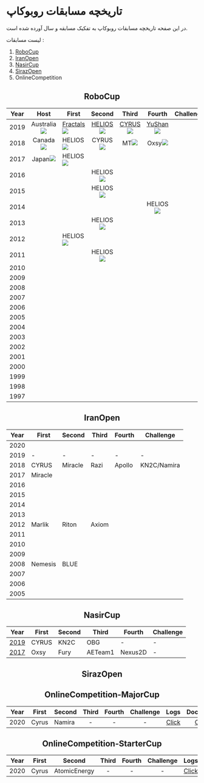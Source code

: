 # تاریخچه مسابقات روبوکاپ

در این صفحه تاریخچه مسابقات روبوکاپ به تفکیک مسابقه و سال آورده شده است.

لیست مسابقات :

1. [RoboCup](https://www.robocup.org/)
2. [IranOpen](http://iranopen2020.ir/)
3. [NasirCup](http://nasircup.kn2c.ir)
4. [SirazOpen](https://t.me/s/shirazopen)
5. OnlineCompetition

<h2 style="text-align:center">RoboCup</h2>

| Year |                             Host                             | First                                                        |                            Second                            |                            Third                             |                            Fourth                            | Challenge |
| :--: | :----------------------------------------------------------: | ------------------------------------------------------------ | :----------------------------------------------------------: | :----------------------------------------------------------: | :----------------------------------------------------------: | :-------: |
| 2019 | Australia![](https://upload.wikimedia.org/wikipedia/commons/thumb/8/88/Flag_of_Australia_%28converted%29.svg/23px-Flag_of_Australia_%28converted%29.svg.png) | [Fractals](http://archive.robocup.info/Soccer/Simulation/2D/TDPs/RoboCup/2019/Fractals_SS2D_RC2019_TDP.pdf)![](https://upload.wikimedia.org/wikipedia/commons/thumb/8/88/Flag_of_Australia_%28converted%29.svg/23px-Flag_of_Australia_%28converted%29.svg.png) | [HELIOS](http://archive.robocup.info/Soccer/Simulation/2D/TDPs/RoboCup/2019/HELIOS_SS2D_RC2019_TDP.pdf)![](https://upload.wikimedia.org/wikipedia/en/thumb/9/9e/Flag_of_Japan.svg/30px-Flag_of_Japan.svg.png) | [CYRUS](http://archive.robocup.info/Soccer/Simulation/2D/TDPs/RoboCup/2019/CYRUS_SS2D_RC2019_TDP.pdf)![](https://upload.wikimedia.org/wikipedia/commons/thumb/c/ca/Flag_of_Iran.svg/30px-Flag_of_Iran.svg.png) | [YuShan](http://archive.robocup.info/Soccer/Simulation/2D/TDPs/RoboCup/2019/YuShan_SS2D_RC2019_TDP.pdf)![](https://upload.wikimedia.org/wikipedia/commons/thumb/f/fa/Flag_of_the_People%27s_Republic_of_China.svg/30px-Flag_of_the_People%27s_Republic_of_China.svg.png) |           |
| 2018 | Canada![](https://upload.wikimedia.org/wikipedia/commons/thumb/d/d9/Flag_of_Canada_%28Pantone%29.svg/30px-Flag_of_Canada_%28Pantone%29.svg.png) | HELIOS![](https://upload.wikimedia.org/wikipedia/en/thumb/9/9e/Flag_of_Japan.svg/30px-Flag_of_Japan.svg.png) | CYRUS![](https://upload.wikimedia.org/wikipedia/commons/thumb/c/ca/Flag_of_Iran.svg/30px-Flag_of_Iran.svg.png) | MT![](https://upload.wikimedia.org/wikipedia/commons/thumb/f/fa/Flag_of_the_People%27s_Republic_of_China.svg/30px-Flag_of_the_People%27s_Republic_of_China.svg.png) | Oxsy![](https://upload.wikimedia.org/wikipedia/commons/thumb/7/73/Flag_of_Romania.svg/30px-Flag_of_Romania.svg.png) |           |
| 2017 | Japan![](https://upload.wikimedia.org/wikipedia/en/thumb/9/9e/Flag_of_Japan.svg/30px-Flag_of_Japan.svg.png) | HELIOS![](https://upload.wikimedia.org/wikipedia/en/thumb/9/9e/Flag_of_Japan.svg/30px-Flag_of_Japan.svg.png) |                                                              |                                                              |                                                              |           |
| 2016 |                                                              |                                                              | HELIOS![](https://upload.wikimedia.org/wikipedia/en/thumb/9/9e/Flag_of_Japan.svg/30px-Flag_of_Japan.svg.png) |                                                              |                                                              |           |
| 2015 |                                                              |                                                              | HELIOS![](https://upload.wikimedia.org/wikipedia/en/thumb/9/9e/Flag_of_Japan.svg/30px-Flag_of_Japan.svg.png) |                                                              |                                                              |           |
| 2014 |                                                              |                                                              |                                                              |                                                              | HELIOS![](https://upload.wikimedia.org/wikipedia/en/thumb/9/9e/Flag_of_Japan.svg/30px-Flag_of_Japan.svg.png) |           |
| 2013 |                                                              |                                                              | HELIOS![](https://upload.wikimedia.org/wikipedia/en/thumb/9/9e/Flag_of_Japan.svg/30px-Flag_of_Japan.svg.png) |                                                              |                                                              |           |
| 2012 |                                                              | HELIOS![](https://upload.wikimedia.org/wikipedia/en/thumb/9/9e/Flag_of_Japan.svg/30px-Flag_of_Japan.svg.png) |                                                              |                                                              |                                                              |           |
| 2011 |                                                              |                                                              | HELIOS![](https://upload.wikimedia.org/wikipedia/en/thumb/9/9e/Flag_of_Japan.svg/30px-Flag_of_Japan.svg.png) |                                                              |                                                              |           |
| 2010 |                                                              |                                                              |                                                              |                                                              |                                                              |           |
| 2009 |                                                              |                                                              |                                                              |                                                              |                                                              |           |
| 2008 |                                                              |                                                              |                                                              |                                                              |                                                              |           |
| 2007 |                                                              |                                                              |                                                              |                                                              |                                                              |           |
| 2006 |                                                              |                                                              |                                                              |                                                              |                                                              |           |
| 2005 |                                                              |                                                              |                                                              |                                                              |                                                              |           |
| 2004 |                                                              |                                                              |                                                              |                                                              |                                                              |           |
| 2003 |                                                              |                                                              |                                                              |                                                              |                                                              |           |
| 2002 |                                                              |                                                              |                                                              |                                                              |                                                              |           |
| 2001 |                                                              |                                                              |                                                              |                                                              |                                                              |           |
| 2000 |                                                              |                                                              |                                                              |                                                              |                                                              |           |
| 1999 |                                                              |                                                              |                                                              |                                                              |                                                              |           |
| 1998 |                                                              |                                                              |                                                              |                                                              |                                                              |           |
| 1997 |                                                              |                                                              |                                                              |                                                              |                                                              |           |

<h2 style="text-align:center">IranOpen</h2>

| Year | First   | Second  | Third | Fourth | Challenge   |
| ---- | ------- | ------- | ----- | ------ | ----------- |
| 2020 |         |         |       |        |             |
| 2019 | -       | -       | -     | -      | -           |
| 2018 | CYRUS   | Miracle | Razi  | Apollo | KN2C/Namira |
| 2017 | Miracle |         |       |        |             |
| 2016 |         |         |       |        |             |
| 2015 |         |         |       |        |             |
| 2014 |         |         |       |        |             |
| 2013 |         |         |       |        |             |
| 2012 | Marlik  | Riton   |Axiom  |        |             |
| 2011 |         |         |       |        |             |
| 2010 |         |         |       |        |             |
| 2009 |         |         |       |        |             |
| 2008 | Nemesis | BLUE    |       |        |             |
| 2007 |         |         |       |        |             |
| 2006 |         |         |       |        |             |
| 2005 |         |         |       |        |             |


<h2 style="text-align:center">NasirCup</h2>

| Year | First   | Second  | Third | Fourth | Challenge   |
| ---- | ------- | ------- | ----- | ------ | ----------- |
| [2019](http://nasircup.kn2c.ir/2019/) | CYRUS   | KN2C    | OBG   | -      | -           |
| [2017](http://nasircup.kn2c.ir/2017/) | Oxsy    | Fury    | AETeam1 | Nexus2D  |  -           |

<h2 style="text-align:center">SirazOpen</h2>



<h2 style="text-align:center">OnlineCompetition-MajorCup</h2>

| Year | First | Second | Third | Fourth | Challenge |                             Logs                             |                           Document                           |
| ---- | ----- | ------ | :---: | :----: | :-------: | :----------------------------------------------------------: | :----------------------------------------------------------: |
| 2020 | Cyrus | Namira |   -   |   -    |     -     | [Click](https://drive.google.com/drive/folders/1ZNw3prJlu0C_qYtJ6_e5mNZ9CJJY9Sxh?usp=sharing) | [Click](https://docs.google.com/document/d/11f_hIdVH9MmsixM-4S1NVTYMuzJ03SNo96ohSL2nEL0/edit) |

<h2 style="text-align:center">OnlineCompetition-StarterCup</h2>

| Year | First |    Second    | Third | Fourth | Challenge |                             Logs                             |                           Document                           |
| :--: | :---: | :----------: | :---: | :----: | :-------: | :----------------------------------------------------------: | :----------------------------------------------------------: |
| 2020 | Cyrus | AtomicEnergy |   -   |   -    |     -     | [Click](https://drive.google.com/drive/folders/1ZNw3prJlu0C_qYtJ6_e5mNZ9CJJY9Sxh?usp=sharing) | [Click](https://docs.google.com/document/d/11f_hIdVH9MmsixM-4S1NVTYMuzJ03SNo96ohSL2nEL0/edit) |